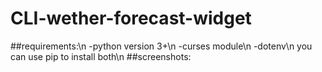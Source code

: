 # CLI-wether-forecast-widget
##requirements:\n
-python version 3+\n
-curses module\n
-dotenv\n
you can use pip to install both\n
##screenshots:

